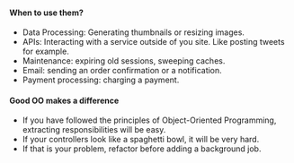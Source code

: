 #### When to use them?

* Data Processing: Generating thumbnails or resizing images.
* APIs: Interacting with a service outside of you site. Like posting tweets for example.
* Maintenance: expiring old sessions, sweeping caches.
* Email: sending an order confirmation or a notification.
* Payment processing: charging a payment.


#### Good OO makes a difference

* If you have followed the principles of Object-Oriented Programming, extracting responsibilities will be easy.
* If your controllers look like a spaghetti bowl, it will be very hard.
* If that is your problem, refactor before adding a background job.